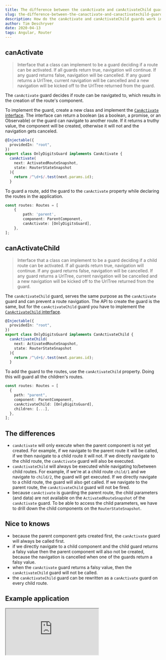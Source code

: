 ```yaml
---
title: The difference between the canActivate and canActivateChild guards
slug: the-difference-between-the-canactivate-and-canactivatechild-guards
description: How do the canActivate and canActivateChild guards work in Angular and how to these guards compare?
author: Tim Deschryver
date: 2020-04-13
tags: Angular, Router
---
```


## canActivate

> Interface that a class can implement to be a guard deciding if a route can be activated. If all guards return true, navigation will continue. If any guard returns false, navigation will be cancelled. If any guard returns a UrlTree, current navigation will be cancelled and a new navigation will be kicked off to the UrlTree returned from the guard.

The `canActivate` guard decides if route can be navigated to, which results in the creation of the route's component.

To implement the guard, create a new class and implement the [`CanActivate` interface](https://angular.io/api/router/CanActivate#canactivate-1).
The interface can return a boolean (as a boolean, a promise, or an Observable) or the guard can navigate to another route.
If it returns a truthy value, the component will be created, otherwise it will not and the navigation gets canceled.

```ts
@Injectable({
  providedIn: "root",
})
export class OnlyDigitsGuard implements CanActivate {
  canActivate(
    next: ActivatedRouteSnapshot,
    state: RouterStateSnapshot
  ){
    return /^\d+$/.test(next.params.id);
  }
```

To guard a route, add the guard to the `canActivate` property while declaring the routes in the application.

```ts
const routes: Routes = [
	{
		path: 'parent',
		component: ParentComponent,
		canActivate: [OnlyDigitsGuard],
	},
];
```

## canActivateChild

> Interface that a class can implement to be a guard deciding if a child route can be activated. If all guards return true, navigation will continue. If any guard returns false, navigation will be cancelled. If any guard returns a UrlTree, current navigation will be cancelled and a new navigation will be kicked off to the UrlTree returned from the guard.

The `canActivateChild` guard, serves the same purpose as the `canActivate` guard and can prevent a route navigation.
The API to create the guard is the same, but for the `canActivateChild` guard you have to implement the [`CanActivateChild` interface](https://angular.io/api/router/CanActivateChild#canactivatechild-1).

```ts
@Injectable({
  providedIn: "root",
})
export class OnlyDigitsGuard implements CanActivateChild {
  canActivateChild(
    next: ActivatedRouteSnapshot,
    state: RouterStateSnapshot
  ){
    return /^\d+$/.test(next.params.id);
  }
```

To add the guard to the routes, use the `canActivateChild` property.
Doing this will guard all the children's routes.

```ts
const routes: Routes = [
  {
    path: "parent",
    component: ParentComponent,
    canActivateChild: [OnlyDigitsGuard],
    children: [...],
  },
];
```

## The differences

- `canActivate` will only execute when the parent component is not yet created. For example, if we navigate to the parent route it will be called, if we then navigate to a child route it will not. If we directly navigate to the child route, the `canActivate` guard will also be executed.
- `canActivateChild` will always be executed while navigating to/between child routes. For example, if we're at a child route `child/1` and we navigate to `child/2`, the guard will get executed. If we directly navigate to a child route, the guard will also get called. If we navigate to the parent route, the `canActivateChild` guard will not be fired.
- because `canActivate` is guarding the parent route, the child parameters (and data) are not available on the `ActivatedRouteSnapshot` of the `canActivate` guard. To be able to access the child parameters, we have to drill down the child components on the `RouterStateSnapshot`.

## Nice to knows

- because the parent component gets created first, the `canActivate` guard will always be called first.
- if we directly navigate to a child component and the child guard returns a falsy value then the parent component will also not be created, because the navigation is cancelled when one of the guards return a falsy value.
- when the `canActivate` guard returns a falsy value, then the `canActivateChild` guard will not be called.
- the `canActivateChild` guard can be rewritten as a `canActivate` guard on every child route.

## Example application

<iframe src="https://stackblitz.com/github/timdeschryver/router-guards?ctl=1&embed=1" title="router-guards" loading="lazy"></iframe>
